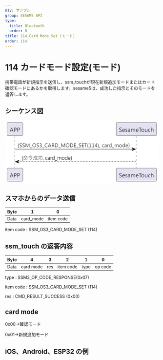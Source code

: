 ```yaml
---
nav: サンプル
group: SESAME API
type:
  title: Bluetooth
  order: 0
title: 114_Card Mode Set (モード)
order: 114
---
```


# 114 カードモード設定(モード)

携帯電話が新規指示を送信し、ssm_touchが現在新規追加モードまたはカード確認モードにあるかを取得します。sesame5は、成功した指示とそのモードを返答します。

## シーケンス図

<p align="left" >
  <img src="./src/card_mode_set/card_mode_set.png" alt="" title="">
</p>

## スマホからのデータ送信

| Byte |     1     |     0     |
| ---- | :-------: | :-------: |
| Data | card_mode | item code |

item code : SSM_OS3_CARD_MODE_SET (114)

## ssm_touch の返答内容

| Byte |     4     |  3  |     2     |  1   |    0    |
| ---- | :-------: | :-: | :-------: | :--: | :-----: |
| Data | card mode | res | item code | type | op code |

type : SSM2_OP_CODE_RESPONSE(0x07)

item code : SSM_OS3_CARD_MODE_SET (114)

res : CMD_RESULT_SUCCESS (0x00)

## card mode

0x00->確認モード

0x01->新規追加モード

## iOS、Android、ESP32 の例

<CustomBashOSPlatformCardModeSet ios='true' android='true'  esp32='true'/>